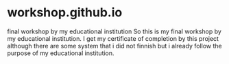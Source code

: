 # workshop.github.io
final workshop by my educational institution
 So this is my final workshop by my educational institution. I get my certificate of completion by this project although there are some system that i did not finnish but i already follow the purpose of my educational institution.
